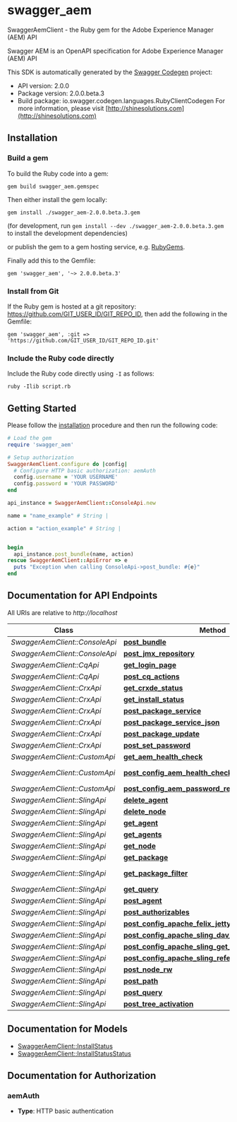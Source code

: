 # swagger_aem

SwaggerAemClient - the Ruby gem for the Adobe Experience Manager (AEM) API

Swagger AEM is an OpenAPI specification for Adobe Experience Manager (AEM) API

This SDK is automatically generated by the [Swagger Codegen](https://github.com/swagger-api/swagger-codegen) project:

- API version: 2.0.0
- Package version: 2.0.0.beta.3
- Build package: io.swagger.codegen.languages.RubyClientCodegen
For more information, please visit [http://shinesolutions.com](http://shinesolutions.com)

## Installation

### Build a gem

To build the Ruby code into a gem:

```shell
gem build swagger_aem.gemspec
```

Then either install the gem locally:

```shell
gem install ./swagger_aem-2.0.0.beta.3.gem
```
(for development, run `gem install --dev ./swagger_aem-2.0.0.beta.3.gem` to install the development dependencies)

or publish the gem to a gem hosting service, e.g. [RubyGems](https://rubygems.org/).

Finally add this to the Gemfile:

    gem 'swagger_aem', '~> 2.0.0.beta.3'

### Install from Git

If the Ruby gem is hosted at a git repository: https://github.com/GIT_USER_ID/GIT_REPO_ID, then add the following in the Gemfile:

    gem 'swagger_aem', :git => 'https://github.com/GIT_USER_ID/GIT_REPO_ID.git'

### Include the Ruby code directly

Include the Ruby code directly using `-I` as follows:

```shell
ruby -Ilib script.rb
```

## Getting Started

Please follow the [installation](#installation) procedure and then run the following code:
```ruby
# Load the gem
require 'swagger_aem'

# Setup authorization
SwaggerAemClient.configure do |config|
  # Configure HTTP basic authorization: aemAuth
  config.username = 'YOUR USERNAME'
  config.password = 'YOUR PASSWORD'
end

api_instance = SwaggerAemClient::ConsoleApi.new

name = "name_example" # String | 

action = "action_example" # String | 


begin
  api_instance.post_bundle(name, action)
rescue SwaggerAemClient::ApiError => e
  puts "Exception when calling ConsoleApi->post_bundle: #{e}"
end

```

## Documentation for API Endpoints

All URIs are relative to *http://localhost*

Class | Method | HTTP request | Description
------------ | ------------- | ------------- | -------------
*SwaggerAemClient::ConsoleApi* | [**post_bundle**](docs/ConsoleApi.md#post_bundle) | **POST** /system/console/bundles/{name} | 
*SwaggerAemClient::ConsoleApi* | [**post_jmx_repository**](docs/ConsoleApi.md#post_jmx_repository) | **POST** /system/console/jmx/com.adobe.granite:type&#x3D;Repository/op/{action} | 
*SwaggerAemClient::CqApi* | [**get_login_page**](docs/CqApi.md#get_login_page) | **GET** /libs/granite/core/content/login.html | 
*SwaggerAemClient::CqApi* | [**post_cq_actions**](docs/CqApi.md#post_cq_actions) | **POST** /.cqactions.html | 
*SwaggerAemClient::CrxApi* | [**get_crxde_status**](docs/CrxApi.md#get_crxde_status) | **GET** /crx/server/crx.default/jcr:root/.1.json | 
*SwaggerAemClient::CrxApi* | [**get_install_status**](docs/CrxApi.md#get_install_status) | **GET** /crx/packmgr/installstatus.jsp | 
*SwaggerAemClient::CrxApi* | [**post_package_service**](docs/CrxApi.md#post_package_service) | **POST** /crx/packmgr/service.jsp | 
*SwaggerAemClient::CrxApi* | [**post_package_service_json**](docs/CrxApi.md#post_package_service_json) | **POST** /crx/packmgr/service/.json/{path} | 
*SwaggerAemClient::CrxApi* | [**post_package_update**](docs/CrxApi.md#post_package_update) | **POST** /crx/packmgr/update.jsp | 
*SwaggerAemClient::CrxApi* | [**post_set_password**](docs/CrxApi.md#post_set_password) | **POST** /crx/explorer/ui/setpassword.jsp | 
*SwaggerAemClient::CustomApi* | [**get_aem_health_check**](docs/CustomApi.md#get_aem_health_check) | **GET** /system/health | 
*SwaggerAemClient::CustomApi* | [**post_config_aem_health_check_servlet**](docs/CustomApi.md#post_config_aem_health_check_servlet) | **POST** /apps/system/config/com.shinesolutions.healthcheck.hc.impl.ActiveBundleHealthCheck | 
*SwaggerAemClient::CustomApi* | [**post_config_aem_password_reset**](docs/CustomApi.md#post_config_aem_password_reset) | **POST** /apps/system/config/com.shinesolutions.aem.passwordreset.Activator | 
*SwaggerAemClient::SlingApi* | [**delete_agent**](docs/SlingApi.md#delete_agent) | **DELETE** /etc/replication/agents.{runmode}/{name} | 
*SwaggerAemClient::SlingApi* | [**delete_node**](docs/SlingApi.md#delete_node) | **DELETE** /{path}/{name} | 
*SwaggerAemClient::SlingApi* | [**get_agent**](docs/SlingApi.md#get_agent) | **GET** /etc/replication/agents.{runmode}/{name} | 
*SwaggerAemClient::SlingApi* | [**get_agents**](docs/SlingApi.md#get_agents) | **GET** /etc/replication/agents.{runmode}.-1.json | 
*SwaggerAemClient::SlingApi* | [**get_node**](docs/SlingApi.md#get_node) | **GET** /{path}/{name} | 
*SwaggerAemClient::SlingApi* | [**get_package**](docs/SlingApi.md#get_package) | **GET** /etc/packages/{group}/{name}-{version}.zip | 
*SwaggerAemClient::SlingApi* | [**get_package_filter**](docs/SlingApi.md#get_package_filter) | **GET** /etc/packages/{group}/{name}-{version}.zip/jcr:content/vlt:definition/filter.tidy.2.json | 
*SwaggerAemClient::SlingApi* | [**get_query**](docs/SlingApi.md#get_query) | **GET** /bin/querybuilder.json | 
*SwaggerAemClient::SlingApi* | [**post_agent**](docs/SlingApi.md#post_agent) | **POST** /etc/replication/agents.{runmode}/{name} | 
*SwaggerAemClient::SlingApi* | [**post_authorizables**](docs/SlingApi.md#post_authorizables) | **POST** /libs/granite/security/post/authorizables | 
*SwaggerAemClient::SlingApi* | [**post_config_apache_felix_jetty_based_http_service**](docs/SlingApi.md#post_config_apache_felix_jetty_based_http_service) | **POST** /apps/system/config/org.apache.felix.http | 
*SwaggerAemClient::SlingApi* | [**post_config_apache_sling_dav_ex_servlet**](docs/SlingApi.md#post_config_apache_sling_dav_ex_servlet) | **POST** /apps/system/config/org.apache.sling.jcr.davex.impl.servlets.SlingDavExServlet | 
*SwaggerAemClient::SlingApi* | [**post_config_apache_sling_get_servlet**](docs/SlingApi.md#post_config_apache_sling_get_servlet) | **POST** /apps/system/config/org.apache.sling.servlets.get.DefaultGetServlet | 
*SwaggerAemClient::SlingApi* | [**post_config_apache_sling_referrer_filter**](docs/SlingApi.md#post_config_apache_sling_referrer_filter) | **POST** /apps/system/config/org.apache.sling.security.impl.ReferrerFilter | 
*SwaggerAemClient::SlingApi* | [**post_node_rw**](docs/SlingApi.md#post_node_rw) | **POST** /{path}/{name}.rw.html | 
*SwaggerAemClient::SlingApi* | [**post_path**](docs/SlingApi.md#post_path) | **POST** /{path}/ | 
*SwaggerAemClient::SlingApi* | [**post_query**](docs/SlingApi.md#post_query) | **POST** /bin/querybuilder.json | 
*SwaggerAemClient::SlingApi* | [**post_tree_activation**](docs/SlingApi.md#post_tree_activation) | **POST** /etc/replication/treeactivation.html | 


## Documentation for Models

 - [SwaggerAemClient::InstallStatus](docs/InstallStatus.md)
 - [SwaggerAemClient::InstallStatusStatus](docs/InstallStatusStatus.md)


## Documentation for Authorization


### aemAuth

- **Type**: HTTP basic authentication

